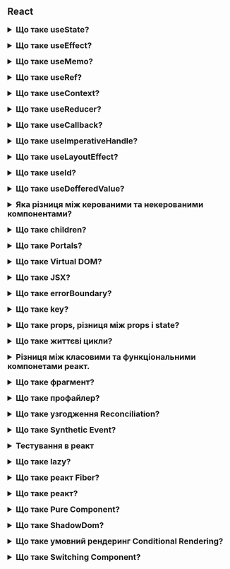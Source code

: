 <h2>React</h2>

<details style="margin-bottom: 15px;">
  <summary style="cursor: pointer; outline: none; font-weight: bold; font-size: 18px;">
    Що таке useState?
  </summary>
  <div style="padding: 10px; font-size: 16px;">
    <p>Це хук, який дозволяє додавати змінну стану до компонента. useState приймає початковий стан і повертає масив із двома елементами</p>
    <pre>const [count, setCount] = useState(0);</pre>
    <ul>
    <li>Поточний стан змінної стану <code>state</code></li>
    <li>Функція, яка використовується для оновлення стану <code>setState</code></li>
    </ul>
    <p><code>setState</code> - приймає тільки один аргумент. Він асинхронний, щоб уникнути зациклення рендерингу. Коли викликаєте setState, React додає змінну стану. Потім реакт рендерить компонент, коли черга змінної стану буде порожньою. setState асинхронний з двох основних причин: для підвищення продуктивності, для забезпечення атомарності(означає, що оновлення стану відбувається як єдина операція). Якщо потрібно синхронно оновлювати стан, використовуйте useReducer. 
    <code>state</code> -  це сутність, яка зберігає динамічні дані компонента React і дозволяє компоненту  відстежувати зміни між рендерами. <code>setState</code> відстежує зміни між рендерами за допомогою черги змін стану. Коли викликаєте <code>setState</code>, реакт додає зміну стану до черги змін стану. Реакт потім рендерить компоненти, коли черга змін стану буде порожня.</p>
  </div>
</details>
<details style="margin-bottom: 15px;">
  <summary style="cursor: pointer; outline: none; font-weight: bold; font-size: 18px;">
    Що таке useEffect?
  </summary>
  <div style="padding: 10px; font-size: 16px;">
    <pre>  
      useEffect(() => {
        // code...
      }, []);
    </pre>
    <p>Це хук, який дозволяє виконувати side effects(побічні ефекти) у функціональних компонентах. </br>Побічні ефекти - це дії, які змінюють середовище, наприклад, таймери, викликання сторонніх бібліотек, запис у базу даних або зміни у DOM. 
    </br>useEffect приймає два аргументи. </br>Перший аргумент - це функція, яка виконується при першому рендері компонента. </br>Другий аргумент - це масив залежностей, які визначаються, коли хук повинен бути викликаний повторно.</br>useEffect є асинхронний з двох основних причин: для підвищення продуктивності, для забезпечення атомарності(означає, що оновлення стану відбувається як єдина операція), якщо потрібно викликати зміни синхронно використовуйте useLayoutEffect.</br>useEffect має два життєвих цикла: монтування(componentDidMount()) та оновлення(componentDidUpdate()). Щоб зробити видалення(componentWillUnmount()) можна використовувати функцію з очисткою, ця функція буде викликана при розмонтуванні компонента.</br>
    <pre>  
      useEffect(() => {
      const intervalId = setInterval(() => {
        setCount(count + 1);
      }, 1000);

      return () => clearInterval(intervalId); // розмонтування
      }, []);

  </pre>
  </br> Зазвичай в useEffect роблять запити до бекенду.
  </p>
  </div>
</details>
<details style="margin-bottom: 15px;">
  <summary style="cursor: pointer; outline: none; font-weight: bold; font-size: 18px;">
    Що таке useMemo?
  </summary>
  <div style="padding: 10px; font-size: 16px;">
  <pre>  const memoizedResult = useMemo(() => {
    const calculation = input * input * input;
    return calculation;
  }, [input]);
  </pre>
    <p>Це хук, який дозволяє зберігати результат обчислення в кеші. </br>Функція обчислення - це функція буде викликатись лише один раз, коли значення стану зміниться.</br> Масив залежностей - P.S. Якщо жодна з залежностей не зміниться, то useMemo поверне, те саме значення, що було в попередньому рендерингу. </br> useMemo синхронний.</br> Різниця між useMemo та memo:
    </br>useMemo - повертає закешований результат обчислення. </br> memo - це компонент реакт, який приймає компонент в якості вхідного значення та повертає закешований компонент, працює гарно у звязці з useCallback.</p>
  </div>
</details>
<details style="margin-bottom: 15px;">
  <summary style="cursor: pointer; outline: none; font-weight: bold; font-size: 18px;">
    Що таке useRef?
  </summary>
  <pre>
    const inputRef = useRef(null);
  </pre>
  <div style="padding: 10px; font-size: 16px;">
    <p>Це хук, який дозволяє створювати та зберігати посилання на обєкт, який залишається не змінним між рендерами. Зміни у useRef не призводять до перерендерингу компонента. </br> useRef повертає обєкт ref з одним атрибутом current, який початково встановлює значення, яке вказали.</br> Основне використання useRef:</br>Зберігання посилань на DOM елементи.</br> Зберігання значення між рендерами без їх впливу на перерендеринг.</br> Зберігання handler(обробників) для DOM подій.</p>
  </div>
</details>
<details style="margin-bottom: 15px;">
  <summary style="cursor: pointer; outline: none; font-weight: bold; font-size: 18px;">
    Що таке useContext?
  </summary>
  <div style="padding: 10px; font-size: 16px;">
    <pre>
      // Create a context for global state
      const ThemeContext = createContext('light');
      const theme = useContext(ThemeContext);
    </pre>
    <p>Це хук, який дозволяє компонентам зручно отримувати доступ до значень, які були передані через контекст у вищих компонентах дерева компонентів. Контекст дозволяє передавати дані глибоко в дерево компонентів без необхідності передачі пропсів через проміжні рівні.</br>Приймає один аргумент - обєкт контексту, який був створений за допомогою React.createContext.</br> Він є синхронним, що означає, що буде повернуто значення контексту в основному потоці.</p>
  </div>
</details>
<details style="margin-bottom: 15px;">
  <summary style="cursor: pointer; outline: none; font-weight: bold; font-size: 18px;">
    Що таке useReducer?
  </summary>
  <div style="padding: 10px; font-size: 16px;">
    <p>Це хук, який дозволяє керувати станом компонента за допомогою функції reducer. </br>Reducer приймає два аргументи:</br> поточний стан і дію(action) і повертає новий стан, а саме два значення.</br> state - поточний стан компонета. </br> dispatch - функція, яка дозволяє виконати дію.</br><pre>dispatch({type: "INCREMENT"})</pre></br>Reducer є чиста функція.</br><pre>const [state, dispatch] = useReducer(reducer, initialState)</pre></br>reducer - це функція редуктора, яка приймає поточний стан і дію, і повертає новий стан.</br>initialState - початковий стан компонента.
  </div>
</details>
<details style="margin-bottom: 15px;">
  <summary style="cursor: pointer; outline: none; font-weight: bold; font-size: 18px;">
    Що таке useCallback?
  </summary>
  <div style="padding: 10px; font-size: 16px;">
    <pre> 
      const memoizedCallback = useCallback(() => {
        console.log("Callback executed!");
      }, []);
    </pre>
    <p>Це хук, який дозволяє кешувати функцію, щоб уникнути повторного створення функції кожного разу, коли компонент рендериться.</br>Приймає два аргументи:</br>функція - яку потрібно кешувати.</br> масив залежностей - динаміні значення, які можуть змінитися і призвести до повторного створення функції.</br>useCallback повертає закешовану функцію та використовується в обробниках подій, де функція може бути викликана неодноразово.</p>
  </div>
</details>
<details style="margin-bottom: 15px;">
  <summary style="cursor: pointer; outline: none; font-weight: bold; font-size: 18px;">
    Що таке useImperativeHandle?
  </summary>
  <div style="padding: 10px; font-size: 16px;">
    <p>Це хук, який дозволяє налаштовувати значення екземпляра, яке надається батьківським компонентам при використанні ref.
    </br>Приймає три аргументи: </br>імя - це імя екземпляру, яке буде надано батьківським компонентам.(ref)</br> функція - createHandle, функція, що повертає значення, які мають бути відкриті для батьківського компонета.</br>масив залежностей - масив, що визначає, коли має бути оновлений хук.
    <pre>  
      useImperativeHandle(ref, () => ({
      focus: () => {
        inputRef.current.focus();
      },
      getValue: () => {
        return value;
      },
      }));
    </pre>
    </p>
  </div>
</details>
<details style="margin-bottom: 15px;">
  <summary style="cursor: pointer; outline: none; font-weight: bold; font-size: 18px;">
    Що таке useLayoutEffect?
  </summary>
  <div style="padding: 10px; font-size: 16px;">
    <p>useLayoutEffect - це хук React, який запускається синхронно до того, як браузер перемальовує екран. Він призначений для обробки побічних ефектів, які вимагають негайних оновлень макета DOM.</br>useLayoutEffect відрізняється від useEffect тим, що він виконується до того, як браузер закінчить обробку всіх DOM-мутацій. Це означає, що будь-які зміни, внесені в DOM в useLayoutEffect, будуть відображені на екрані до того, як браузер почне рендеринг нового стану компоненту.
    </br>useLayoutEffect можна використовувати для виконання таких завдань, як:</br>Вимірювання розмірів DOM-елементів</br>
    Розрахунок позицій DOM-елементів</br>Виконання анімацій або переходів</br>Приймає два аргументи:</br>функція ефекту;</br> масивзалежностей;</p>
    <pre>  
    useLayoutEffect(() => {
    const { height } = ref.current;
    setTooltipHeight(height);
    }, []);
  </pre>
  </div>
</details>
<details style="margin-bottom: 15px;">
  <summary style="cursor: pointer; outline: none; font-weight: bold; font-size: 18px;">
    Що таке useId?
  </summary>
  <div style="padding: 10px; font-size: 16px;">
    <p>useId - це хук React, який генерує унікальні ідентифікатори для компонентів.</br>useId можна використовувати для таких завдань, як:</br>Генерація унікальних ідентифікаторів для елементів форми.</br>Генерація унікальних ідентифікаторів для елементів, які використовуються з анімаціями або переходами. useId Повертає унікальний строковий ідентифікатов.</p>
    <pre>const id = useId();</pre>
  </div>
</details>
<details style="margin-bottom: 15px;">
  <summary style="cursor: pointer; outline: none; font-weight: bold; font-size: 18px;">
    Що таке useDefferedValue?
  </summary>
  <div style="padding: 10px; font-size: 16px;">
    <p>useDefferedValue - це хук React, який дозволяє відкладати оновлення частини UI. Він приймає на вхід значення, яке буде відкладено до наступного рендерингу компонента.</br>useDefferedValue можна використовувати для таких завдань, як:</br>Завантаження даних з мережі</br>Виконання обчислень, які займають багато часу.</br>Важливо зазначити, що useDefferedValue не впливає на продуктивність компонента.Він просто відкладає оновлення частини UI.</p>
 <pre>  
    useDefferedValue(() => {
      return Math.pow(2, 1000);
    });
  </pre>
  </div>
</details>
<details style="margin-bottom: 15px;">
  <summary style="cursor: pointer; outline: none; font-weight: bold; font-size: 18px;">
    Яка різниця між керованими та некерованими компонентами?
  </summary>
  <div style="padding: 10px; font-size: 16px;">
    <p>Керовані та некеровані компоненти - це два типи компонентів React, які відрізняються тим, як вони керують значеннями своїх елементів форми.</br>Керовані компоненти</br>Керовані компоненти використовують хук useState для зберігання значення своїх елементів форми.</br>Це означає, що React контролює значення цих елементів і оновлює їх при зміні стану компонента.</br>Некеровані компоненти.</br>Некеровані компоненти використовують DOM-рефи для отримання значення своїх елементів форми. </br>Це означає, що компонент сам відповідає за зберігання значення своїх елементів і оновлює їх при необхідності.</br>Різниця між керованими та некерованими компонентами.</br>Основна різниця між керованими та некерованими компонентами полягає в тому, хто відповідає за зберігання значення елементів форми. </br>У керованих компонентах React відповідає за зберігання значення елементів форми. </br>У некерованих компонентах сам компонент відповідає за зберігання значення елементів форми.</br>Керовані компоненти.</br>Переваги:</br>Прості у використанні</br>Легко тестувати</br>Недоліки:</br>Можуть призвести до проблем з продуктивністю, якщо значення елементів форми змінюються часто.</br>Некеровані компоненти.</br>Переваги:</br>Можуть бути більш ефективними, ніж керовані компоненти, якщо значення елементів форми змінюються рідко.</br>Недоліки:</br>Більш складні у використанні</br>Труднощі з тестуванням</br>Коли використовувати керовані компоненти?</br>Керовані компоненти слід використовувати в таких випадках:</br>Коли значення елементів форми змінюються часто</br>Коли необхідно, щоб React керував значенням елементів форми</br>Коли використовувати некеровані компоненти?</br>Некеровані компоненти слід використовувати в таких випадках:</br>Коли значення елементів форми змінюються рідко</br>Коли необхідно, щоб компонент сам відповідав за зберігання значення елементів форми</p>
  </div>
</details>
<details style="margin-bottom: 15px;">
  <summary style="cursor: pointer; outline: none; font-weight: bold; font-size: 18px;">
    Що таке children?
  </summary>
  <div style="padding: 10px; font-size: 16px;">
    <p>Children - це спеціальний пропс React, який використовується для передачі в компонент даних, які будуть відображені в якості його потомків. Children вказує на елементи, які розміщені між відкриваючим і закриваючим тегом компонента.</p>
  </div>
</details>
<details style="margin-bottom: 15px;">
  <summary style="cursor: pointer; outline: none; font-weight: bold; font-size: 18px;">
    Що таке Portals?
  </summary>
  <div style="padding: 10px; font-size: 16px;">
    <p>Портали в React - це спеціальні компоненти, які дозволяють рендерити дочірні елементи в DOM-вузол, який знаходиться за межами DOM-ієрархії батьківського компонента.</br>Портали можуть бути корисні в таких випадках:</br>Коли необхідно відобразити компонент, який повинен бути видимий поза батьківським компонентом. Наприклад, компонент, який відображає повідомлення про помилку або підказку.</br>Коли необхідно відобразити компонент, який повинен бути видимий в різних точках DOM. Наприклад, компонент, який відображає меню або панель інструментів.</br>Коли необхідно відобразити компонент, який повинен бути видимий в різних вікнах або вкладках.</p>
  <pre>
  function App() {
    return (
      <div>
        <h1>Hello, world!</h1>
        <Portal>
          <div></div>
        </Portal>
      </div>
    );
  }
  </pre>
  </div>
</details>
<details style="margin-bottom: 15px;">
  <summary style="cursor: pointer; outline: none; font-weight: bold; font-size: 18px;">
    Що таке Virtual DOM?
  </summary>
  <div style="padding: 10px; font-size: 16px;">
    <p>Віртуальний DOM (VDOM) - це концепція програмування, в якій ідеальне або «віртуальне» представлення інтерфейсу користувача зберігається в пам'яті і синхронізується з «настоящим» DOM за допомогою бібліотеки, такої як ReactDOM. Цей процес називається узгодженням.</br>VDOM в React використовується для підвищення продуктивності. Він дозволяє React швидко відстежувати зміни в стані компонента і синхронізувати їх з DOM тільки в разі необхідності.</br>VDOM також дозволяє React підтримувати ієрархію DOM. Це означає, що React може відтворювати дерева компонентів, які складаються з інших компонентів.</br>VDOM реалізований в React за допомогою даних про структуру DOM, які називаються «деревом елементів». Дерево елементів - це об'єкт, який представляє структуру DOM у вигляді дерева.</br>React використовує алгоритм узгодження для порівняння дерева елементів з поточним DOM. Якщо дерева не збігаються, React вносить необхідні зміни в DOM.</p>
  </div>
</details>
<details style="margin-bottom: 15px;">
  <summary style="cursor: pointer; outline: none; font-weight: bold; font-size: 18px;">
    Що таке JSX?
  </summary>
  <div style="padding: 10px; font-size: 16px;">
    <p>JSX - це розширення синтаксису JavaScript, яке дозволяє описувати інтерфейс користувача в стилі HTML. JSX використовується в React для створення компонентів.</br>JSX-код складається з тегів HTML, які можуть містити текст, атрибути і інші JSX-елементи. JSX-код компілюється в звичайний JavaScript, який потім виконується React.</p>
  </div>
</details>
<details style="margin-bottom: 15px;">
  <summary style="cursor: pointer; outline: none; font-weight: bold; font-size: 18px;">
    Що таке errorBoundary?
  </summary>
  <div style="padding: 10px; font-size: 16px;">
    <p>Error Boundary - це класовий компонент React, який відстежує помилки в своїх дочірніх компонентах. Якщо в дочірньому компоненті виникає помилка, Error Boundary відображає запасний UI замість того, щоб показувати білий екран.</br>Error Boundary приймає на вхід один обов'язковий пропс component(компонент, який повинен бути відображений як запасний UI). Цей пропс вказує на компонент, який повинен бути відображений як запасний UI.</br>Використовує метод componentDidCatch(), цей метод викликається, коли в дочірньому компоненті виникає помилка. </br>Метод componentDidCatch() отримує два аргументи: error - інформація про помилку, яка включає стек виклику. errorInfo - інформація про помилку, яка включає стек виклику. Потім огорнути в звичайний компонент <code><ErrorBoundary></ErrorBoundary></code></br>Не працює: з асинхронним кодом, при серверному рендеренгу, в самому Error Boundary</p>
  </div>
</details>
<details style="margin-bottom: 15px;">
  <summary style="cursor: pointer; outline: none; font-weight: bold; font-size: 18px;">
    Що таке key?
  </summary>
  <div style="padding: 10px; font-size: 16px;">
    <p>Ключ (key) - це спеціальний атрибут, який використовується в React для ідентифікації елементів в списках і масивах.
    </br>Ключі допомагають React відстежувати зміни в списках і масивах і синхронізувати їх з DOM тільки в разі необхідності.</br>
    Ключі повинні бути унікальними для кожного елемента в списку або масиві. Вони можуть бути будь-яким типом даних, який можна використовувати як ідентифікатор, наприклад, число, рядок, об'єкт або функція.</br>
    Якщо ключі не вказані, React буде використовувати індекс елемента в списку або масиві в якості ключа. Це може призвести до проблем з продуктивності, оскільки React буде порівнювати індекси елементів в списку або масиві з минулим станом.</p>
  </div>
</details>
<details style="margin-bottom: 15px;">
  <summary style="cursor: pointer; outline: none; font-weight: bold; font-size: 18px;">
    Що таке props, різниця між props і state?
  </summary>
  <div style="padding: 10px; font-size: 16px;">
    <p>Props (англ. properties, властивості) - це дані, які передаються в компонент як параметри. Props передаються з батьківського компонента до дочірнього.</br>State (англ. state, стан) - це дані, які зберігаються всередині компонента. State може бути змінений компонентом самостійно.</br>Основна різниця між props і state полягає в тому, що props передаються в компонент ззовні, а state зберігається всередині компонента.</p>
  </div>
</details>
<details style="margin-bottom: 15px;">
  <summary style="cursor: pointer; outline: none; font-weight: bold; font-size: 18px;">
    Що таке життєві цикли?
  </summary>
  <div style="padding: 10px; font-size: 16px;">
    <p>componentDidMount(): Ця подія відбуваєтся після того, як компонент буде монтований в DOM.</br>
      componentDidUpdate(): Ця подія відбуваються після того, як компонент буде оновлений.</br>
      componentWillUnmount(): Ця подія відбуваєтся перед тим, як компонент буде демонтований з DOM.</p>
  </div>
</details>
<details style="margin-bottom: 15px;">
  <summary style="cursor: pointer; outline: none; font-weight: bold; font-size: 18px;">
    Різниця між класовими та функціональними компонетами реакт.
  </summary>
  <div style="padding: 10px; font-size: 16px;">
    <p>1. Синтаксис; </br>2. Функціональність - класові мають доступ до цих методів життєвого циклу, а функціональність до деяких. </br>3. Оптимізація - класові компонети можуть бути менш ефективними, ніж функціональні, оскільки вони створюють екземпляр класу при кожному рендерингу. Функціональні є навпаки функціями, які можуть бути повторно використанні без створення нових екземплярів.</p>
  </div>
</details>
<details style="margin-bottom: 15px;">
  <summary style="cursor: pointer; outline: none; font-weight: bold; font-size: 18px;">
    Що таке фрагмент?
  </summary>
  <div style="padding: 10px; font-size: 16px;">
    <p>Фрагмент (англ. Fragment) - це компонент React, який не відображає в DOM жодного елемента. Фрагменти використовуються для об'єднання декількох елементів в один.</br>Фрагменти оголошуються за допомогою тегу <code><React.Fragment></code>. Фрагменти можуть містити будь-який JSX-код, включаючи теги, атрибути, текст і інші фрагменти.</p>
  </div>
</details>
<details style="margin-bottom: 15px;">
  <summary style="cursor: pointer; outline: none; font-weight: bold; font-size: 18px;">
    Що таке профайлер?
  </summary>
  <div style="padding: 10px; font-size: 16px;">
    <p>Профайлер в React - це інструмент, який дозволяє відстежувати продуктивність React-додатків. Профайлер може допомогти вам визначити, які частини вашого додатка займають найбільше часу для рендерингу.</br>Профайлер React доступний у двох варіантах:</br>Стандартний профайлер: Цей профайлер є частиною пакету React. Його можна використовувати для відстеження продуктивності додатка в режимі розробки.</br>Профайлер React DevTools: Цей профайлер є частиною набору інструментів React DevTools. Його можна використовувати для відстеження продуктивності додатка в режимі розробки та в режимі випуску.
    </br>Профайлер React збирає наступні дані про продуктивність:</br>
    Час рендерингу: Час, який потрібен для рендерингу кожного компонента.</br>
    Кількість рендерів: Кількість разів, коли кожен компонент був відрендерован.</br>
    Кількість об'єктів: Кількість об'єктів, створених React.</br>
    Кількість об'єктів, які були видалені.</p>
  </div>
</details>
<details style="margin-bottom: 15px;">
  <summary style="cursor: pointer; outline: none; font-weight: bold; font-size: 18px;">
    Що таке узгодження Reconciliation?
  </summary>
  <div style="padding: 10px; font-size: 16px;">
    <p>Узгодження (англ. reconciliation) - це процес, який React використовує для синхронізації DOM з станом компонентів. Узгодження відбувається кожного разу, коли компонент рендерується або оновлюється.Узгодження складається з наступних етапів:
    </br>Порівняння: React порівнює попередній і новий стан компонента.</br>Ідентифікація змін: React визначає, які елементи в DOM потрібно змінити.</br>Внесення змін: React вносить необхідні зміни в DOM. </br>Для прикладу використовується в віртуальному домі React.</p>
  </div>
</details>
<details style="margin-bottom: 15px;">
  <summary style="cursor: pointer; outline: none; font-weight: bold; font-size: 18px;">
    Що таке Synthetic Event?
  </summary>
  <div style="padding: 10px; font-size: 16px;">
    <p>Synthetic Event - це обгортка навколо нативної події браузера. Вона має той же інтерфейс, що і нативна подія, включаючи методи stopPropagation() та preventDefault() . Ця обгортка допомагає подіям працювати однаково у всіх браузерах.
    </br>Synthetic Event використовується в React для обробки подій. Коли компонент отримує подію, React створює об'єкт Synthetic Event і передає її компоненту. Компонент може використовувати об'єкт Synthetic Event для отримання інформації про подію, наприклад, про тип події, про те, який елемент її викликав і про те, які координати миші або сенсорного екрану були при натисканні.</p>
  </div>
</details>
<details style="margin-bottom: 15px;">
  <summary style="cursor: pointer; outline: none; font-weight: bold; font-size: 18px;">
    Тестування в реакт
  </summary>
  <div style="padding: 10px; font-size: 16px;">
    <p>Використовують фрейворк Jest або бібліотеку Enzyme.</br> 
    Методи в Jest.</br> 
    test або it - виконується для тестових кейсів.</br> 
    expect - для оголошення очікуваного результату.</br>
    матчери - методи, які використовує expect для порівняння значень.</br>
    beforeEach та afterEach - використовуються для виконання коду.</br>
    beforeAll та afterAll - використовується для виконання до і після усіх тестів.</br>
    describe - групує тести в окремий блок, дозволяючи використовувати beforeEach, afterEach, beforeAll, afterAll.</br>
    to be - метчери для порівняння значень у тестах.</br>
    toThrow - перевірка на викидання винятку.
    </p>
  </div>
</details>
<details style="margin-bottom: 15px;">
  <summary style="cursor: pointer; outline: none; font-weight: bold; font-size: 18px;">
    Що таке lazy?
  </summary>
  <div style="padding: 10px; font-size: 16px;">
    <p>В React lazy - це функція, яка повертає Promise, який при вирішенні повертає модуль з default-експортом, який містить React-компонент. Lazy-компоненти можна використовувати для відкладеного завантаження компонентів, які не потрібні користувачеві на початку завантаження сторінки.</br>Lazy-компоненти можна використовувати для відкладеного завантаження таких компонентів:</br>Компоненти, які відображаються тільки в певних умовах, наприклад, тільки якщо користувач ввів певне значення.</br>Компоненти, які є великими або складними, наприклад, компоненти, які відображають велику кількість даних або які використовують багато ресурсів.</br>Компоненти, які є зовнішніми, наприклад, компоненти, які отримані з сторонньої бібліотеки.</br>Щоб використовувати lazy компонент, ви повинні обернути його в компонент Suspense. Компонент Suspense буде відображати заміщаючий вміст, поки компонент не буде завантажено.</br>Fallback використовується з компонентами Suspense, які дозволяють ліниво завантажувати компоненти. Компонент Suspense буде відображати fallback, поки компонент не буде завантажено. Як тільки компонент буде завантажено, він буде відображатись замість fallback.</p>
    <pre>
      const OtherComponent = lazy(() => import('./OtherComponent'));

      const App = () => {
        return (
          <div>
            <Suspense fallback={<div>Завантаження...</div>}>
              <OtherComponent />
            </Suspense>
          </div>
        );
      };

  </pre>
  </div>
</details>
<details style="margin-bottom: 15px;">
  <summary style="cursor: pointer; outline: none; font-weight: bold; font-size: 18px;">
    Що таке реакт Fiber?
  </summary>
  <div style="padding: 10px; font-size: 16px;">
    <p>Fiber -це нова архітектура реакт, яка була введена в React 16. Fiber дозволяє React рендерити інтерфейс користувача більш ефективно та з меншою затримкою.</br>
    Fiber складається з двох фаз:</br>
    Фаза порівнянь</br>
    Фаза рендерингу</br>
    Fiber має кілька переваг перед попередньою архітекторою реакт:</br>
    Покращена продуктивність</br>
    Зменшена затримка</br>
    Більша гнучкість </p>
  </div>
</details>
<details style="margin-bottom: 15px;">
  <summary style="cursor: pointer; outline: none; font-weight: bold; font-size: 18px;">
    Що таке реакт?
  </summary>
  <div style="padding: 10px; font-size: 16px;">
    <p>Реакт - це бібліотека для створення інтерфейсів користувача. Реакт використовує декларативний підхід до програмування і базується на компонентах, які є відновлюваними та повторно використовуваними елементами інтерфейсу.</p>
  </div>
</details>
<details style="margin-bottom: 15px;">
  <summary style="cursor: pointer; outline: none; font-weight: bold; font-size: 18px;">
    Що таке Pure Component?
  </summary>
  <div style="padding: 10px; font-size: 16px;">
    <p>Це компонет, який завжди рендерить однаковий результат при одних і тих же значеннях пропсів. Маємо огорнути в memo для того, щоб не було лишнього рендерингу.</p>
  </div>
</details>
<details style="margin-bottom: 15px;">
  <summary style="cursor: pointer; outline: none; font-weight: bold; font-size: 18px;">
    Що таке ShadowDom?
  </summary>
  <div style="padding: 10px; font-size: 16px;">
    <p>Це технологія, яка дозволяє ізолювати та інкапсолювати частини DOM від решти документа. Зазвичай, коли ви створюєте сторінку веб-сайту, всі стилі та скрипти,які ви використовуєте, мають глобальний доступ до елементів DOM.</br> 
    Shadow DOM вирішує цю проблему, дозволяючи створювати ізольовані компоненти з їх власними стилями та скриптами, які не впливають на решту сторінки</p>
  </div>
</details>
<details style="margin-bottom: 15px;">
  <summary style="cursor: pointer; outline: none; font-weight: bold; font-size: 18px;">
    Що таке умовний рендеринг Conditional Rendering?
  </summary>
  <div style="padding: 10px; font-size: 16px;">
    <p>Умовний рендеринг - це техніка, яка дозволяє відобразити або приховати елементи користувацького інтерфейсу залежно від значення змінної або виразу.</br> 
    У React умовний рендеринг можна реалізувати за допомогою наступних методів:</br> 
    Умовні оператори: Умовні оператори, такі як if і else, можуть використовуватися для перевірки умови і відображення потрібного фрагмента інтерфейсу користувача.</br> 
    Логічні оператори: Логічні оператори, такі як &&, ||, і !, можуть використовуватися для створення складніших умов.</br> 
    Числа: Значення 0 вважається false, а будь-яке інше значення вважається true.</br> 
    Порожні масиви: Порожній масив вважається false, а будь-який інший масив вважається true.</br> 
    Порожні об'єкти: Порожній об'єкт вважається false, а будь-який інший об'єкт вважається true.</p>
  </div>
</details>
<details style="margin-bottom: 15px;">
  <summary style="cursor: pointer; outline: none; font-weight: bold; font-size: 18px;">
    Що таке Switching Component?
  </summary>
  <div style="padding: 10px; font-size: 16px;">
    <p>Це компонент, який дозволяє відобразити один із кількох компонентів залежно від значення змінної або виразу. Реалізується за допомогою <code>switch</code>.</p>
  </div>
</details>
